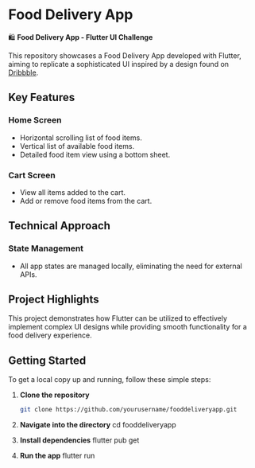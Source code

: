 # Food Delivery App

🛍️ **Food Delivery App - Flutter UI Challenge**

This repository showcases a Food Delivery App developed with Flutter, aiming to replicate a sophisticated UI inspired by a design found on [Dribbble](https://dribbble.com/shots/15082658-Food-Delivery-App).

## Key Features

### Home Screen
- Horizontal scrolling list of food items.
- Vertical list of available food items.
- Detailed food item view using a bottom sheet.

### Cart Screen
- View all items added to the cart.
- Add or remove food items from the cart.

## Technical Approach
### State Management
- All app states are managed locally, eliminating the need for external APIs.

## Project Highlights
This project demonstrates how Flutter can be utilized to effectively implement complex UI designs while providing smooth functionality for a food delivery experience.

## Getting Started
To get a local copy up and running, follow these simple steps:

1. **Clone the repository**
   ```bash
   git clone https://github.com/yourusername/fooddeliveryapp.git
   
2. **Navigate into the directory**
   cd fooddeliveryapp

3. **Install dependencies**
   flutter pub get

4. **Run the app**
   flutter run